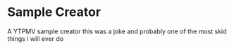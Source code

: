 # Sample Creator
A YTPMV sample creator
this was a joke and probably one of the most skid things i will ever do
